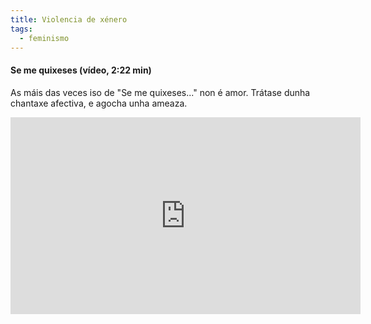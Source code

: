 ```yaml
---
title: Violencia de xénero
tags:
  - feminismo
---
```


#### Se me quixeses (vídeo, 2:22 min)

As máis das veces iso de "Se me quixeses..." non é amor. Trátase dunha chantaxe
afectiva, e agocha unha ameaza.

<iframe width="560" height="315" src="https://www.youtube.com/embed/924i0ypTNU8" frameborder="0" allow="accelerometer; autoplay; clipboard-write; encrypted-media; gyroscope; picture-in-picture" allowfullscreen></iframe>
